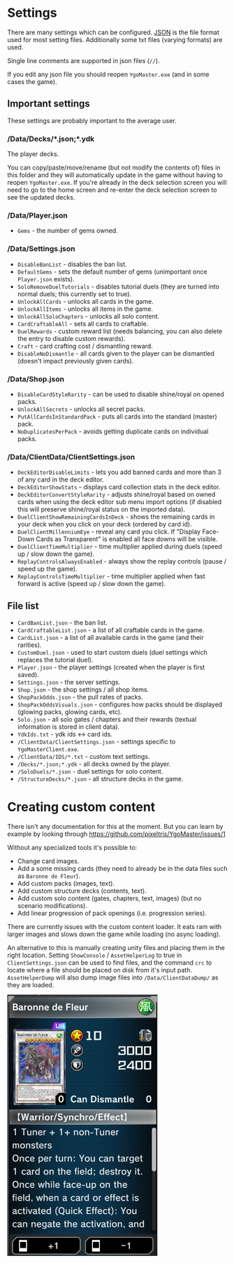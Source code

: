 # Settings

There are many settings which can be configured. [JSON](https://wikipedia.org/wiki/JSON) is the file format used for most setting files. Additionally some txt files (varying formats) are used.

Single line comments are supported in json files (`//`).

If you edit any json file you should reopen `YgoMaster.exe` (and in some cases the game).

## Important settings

These settings are probably important to the average user.

### /Data/Decks/\*.json;\*.ydk

The player decks.

You can copy/paste/move/rename (but not modify the contents of) files in this folder and they will automatically update in the game without having to reopen `YgoMaster.exe`. If you're already in the deck selection screen you will need to go to the home screen and re-enter the deck selection screen to see the updated decks.

### /Data/Player.json

- `Gems` - the number of gems owned.

### /Data/Settings.json

- `DisableBanList` - disables the ban list.
- `DefaultGems` - sets the default number of gems (unimportant once `Player.json` exists).
- `SoloRemoveDuelTutorials` - disables tutorial duels (they are turned into normal duels; this currently set to true).
- `UnlockAllCards` - unlocks all cards in the game.
- `UnlockAllItems` - unlocks all items in the game.
- `UnlockAllSoloChapters` - unlocks all solo content.
- `CardCraftableAll` - sets all cards to craftable.
- `DuelRewards` - custom reward list (needs balancing, you can also delete the entry to disable custom rewards).
- `Craft` - card crafting cost / dismantling reward.
- `DisableNoDismantle` - all cards given to the player can be dismantled (doesn't impact previously given cards).

### /Data/Shop.json

- `DisableCardStyleRarity` - can be used to disable shine/royal on opened packs.
- `UnlockAllSecrets` - unlocks all secret packs.
- `PutAllCardsInStandardPack` - puts all cards into the standard (master) pack.
- `NoDuplicatesPerPack` - avoids getting duplicate cards on individual packs.

### /Data/ClientData/ClientSettings.json

- `DeckEditorDisableLimits` - lets you add banned cards and more than 3 of any card in the deck editor.
- `DeckEditorShowStats` - displays card collection stats in the deck editor.
- `DeckEditorConvertStyleRarity` - adjusts shine/royal based on owned cards when using the deck editor sub menu import options (if disabled this will preserve shine/royal status on the imported data).
- `DuelClientShowRemainingCardsInDeck` - shows the remaining cards in your deck when you click on your deck (ordered by card id).
- `DuelClientMillenniumEye` - reveal any card you click. If "Display Face-Down Cards as Transparent" is enabled all face downs will be visible.
- `DuelClientTimeMultiplier` - time multiplier applied during duels (speed up / slow down the game).
- `ReplayControlsAlwaysEnabled` - always show the replay controls (pause / speed up the game).
- `ReplayControlsTimeMultiplier` - time multiplier applied when fast forward is active (speed up / slow down the game).

## File list

- `CardBanList.json` - the ban list.
- `CardCraftableList.json` - a list of all craftable cards in the game.
- `CardList.json` - a list of all available cards in the game (and their rarities).
- `CustomDuel.json` - used to start custom duels (duel settings which replaces the tutorial duel).
- `Player.json` - the player settings (created when the player is first saved).
- `Settings.json` - the server settings.
- `Shop.json` - the shop settings / all shop items.
- `ShopPackOdds.json` - the pull rates of packs.
- `ShopPackOddsVisuals.json` - configures how packs should be displayed (glowing packs, glowing cards, etc).
- `Solo.json` - all solo gates / chapters and their rewards (textual information is stored in client data).
- `YdkIds.txt` - ydk ids <-> card ids.
- `/ClientData/ClientSettings.json` - settings specific to `YgoMasterClient.exe`.
- `/ClientData/IDS/*.txt` - custom text settings.
- `/Decks/*.json;*.ydk` - all decks owned by the player.
- `/SoloDuels/*.json` - duel settings for solo content.
- `/StructureDecks/*.json` - all structure decks in the game.

# Creating custom content

There isn't any documentation for this at the moment. But you can learn by example by looking through https://github.com/pixeltris/YgoMaster/issues/1

Without any specialized tools it's possible to:

- Change card images.
- Add a some missing cards (they need to already be in the data files such as `Baronne de Fleur`).
- Add custom packs (images, text).
- Add custom structure decks (contents, text).
- Add custom solo content (gates, chapters, text, images) (but no scenario modifications).
- Add linear progression of pack openings (i.e. progression series).

There are currently issues with the custom content loader. It eats ram with larger images and slows down the game while loading (no async loading).

An alternative to this is manually creating unity files and placing them in the right location. Setting `ShowConsole` / `AssetHelperLog` to true in `ClientSettings.json` can be used to find files, and the command `crc` to locate where a file should be placed on disk from it's input path. `AssetHelperDump` will also dump image files into `/Data/ClientDataDump/` as they are loaded.

![Alt text](Pics/ImportedCard.png)